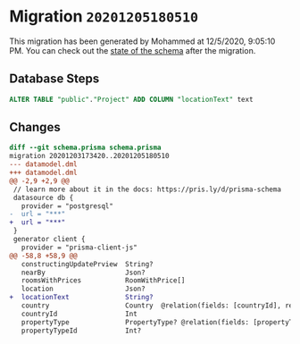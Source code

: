 # Migration `20201205180510`

This migration has been generated by Mohammed at 12/5/2020, 9:05:10 PM.
You can check out the [state of the schema](./schema.prisma) after the migration.

## Database Steps

```sql
ALTER TABLE "public"."Project" ADD COLUMN "locationText" text   
```

## Changes

```diff
diff --git schema.prisma schema.prisma
migration 20201203173420..20201205180510
--- datamodel.dml
+++ datamodel.dml
@@ -2,9 +2,9 @@
 // learn more about it in the docs: https://pris.ly/d/prisma-schema
 datasource db {
   provider = "postgresql"
-  url = "***"
+  url = "***"
 }
 generator client {
   provider = "prisma-client-js"
@@ -58,8 +58,9 @@
   constructingUpdatePrview  String?
   nearBy                    Json?
   roomsWithPrices           RoomWithPrice[]
   location                  Json?
+  locationText              String?
   country                   Country  @relation(fields: [countryId], references: [id])
   countryId                 Int
   propertyType              PropertyType? @relation(fields: [propertyTypeId], references: [id])
   propertyTypeId            Int?
```


